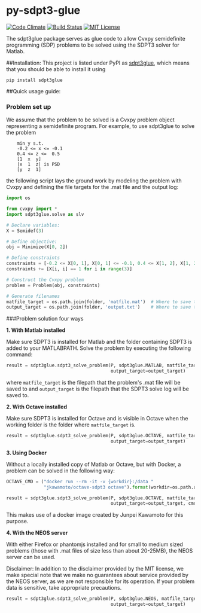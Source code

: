 # py-sdpt3-glue
[![Code Climate](https://codeclimate.com/github/discardthree/py-sdpt3-glue/badges/gpa.svg)](https://codeclimate.com/github/discardthree/py-sdpt3-glue)
[![Build Status](https://travis-ci.org/discardthree/PySDPT3glue.svg?branch=master)](https://travis-ci.org/discardthree/PySDPT3glue)
[![MIT License](http://img.shields.io/badge/license-MIT-blue.svg?style=flat)](LICENSE)

The sdpt3glue package serves as glue code to allow Cvxpy semidefinite programming (SDP) problems to be solved using the SDPT3 solver for Matlab.

##Installation:
This project is listed under PyPI as [sdpt3glue](https://pypi.python.org/pypi/sdpt3glue/), which means that you should be able to install it using
```
pip install sdpt3glue
```

##Quick usage guide: 

### Problem set up
We assume that the problem to be solved is a Cvxpy problem object representing a semidefinite program.  For example, to use sdpt3glue to solve the problem
```
    min y s.t.
    -0.2 <= x <= -0.1
    0.4 <= z <=  0.5
    [1  x  y]
    |x  1  z| is PSD
    [y  z  1]
```
the following script lays the ground work by modeling the problem with Cvxpy and defining the file targets for the .mat file and the output log:

```py
import os

from cvxpy import *
import sdpt3glue.solve as slv

# Declare variables:
X = Semidef(3)

# Define objective:
obj = Minimize(X[0, 2])

# Define constraints
constraints = [-0.2 <= X[0, 1], X[0, 1] <= -0.1, 0.4 <= X[1, 2], X[1, 2] <= 0.5]
constraints += [X[i, i] == 1 for i in range(3)]

# Construct the Cvxpy problem
problem = Problem(obj, constraints)

# Generate filenames
matfile_target = os.path.join(folder, 'matfile.mat')  # Where to save the .mat file to
output_target = os.path.join(folder, 'output.txt')    # Where to save the output log
```

###Problem solution four ways


**1. With Matlab installed**

Make sure SDPT3 is installed for Matlab and the folder containing SDPT3 is
added to your MATLABPATH.  Solve the problem by executing the following
command:

```py
result = sdpt3glue.sdpt3_solve_problem(P, sdpt3glue.MATLAB, matfile_target,
                                       output_target=output_target)
```

where ``matfile_target`` is the filepath that the problem's .mat file will be
saved to and ``output_target`` is the filepath that the SDPT3 solve log will
be saved to.

**2. With Octave installed**

Make sure SDPT3 is installed for Octave and is visible in Octave when the
working folder is the folder where ``matfile_target`` is.


```py
result = sdpt3glue.sdpt3_solve_problem(P, sdpt3glue.OCTAVE, matfile_target,
                                       output_target=output_target)
```

**3. Using Docker**

Without a locally installed copy of Matlab or Octave, but with Docker, a problem can be solved in the following way:

```py
OCTAVE_CMD = ("docker run --rm -it -v {workdir}:/data "
              "jkawamoto/octave-sdpt3 octave").format(workdir=os.path.abspath("."))

result = sdpt3glue.sdpt3_solve_problem(P, sdpt3glue.OCTAVE, matfile_target,
                                       output_target=output_target, cmd=OCTAVE_CMD)
```

This makes use of a docker image created by Junpei Kawamoto for this purpose.

**4. With the NEOS server**

With either Firefox or phantomjs installed and for small to medium sized problems (those with .mat files of size less than about 20-25MB), the NEOS server can be used.

Disclaimer: In addition to the disclaimer provided by the MIT license, we make special note that we make no guarantees about service provided by the NEOS server, as we are not responsible for its operation.  If your problem data is sensitive, take appropriate precautions.

```py
result = sdpt3glue.sdpt3_solve_problem(P, sdpt3glue.NEOS, matfile_target,
                                       output_target=output_target)
```
